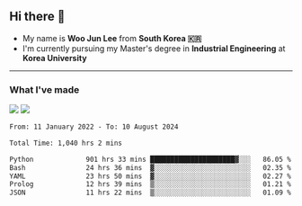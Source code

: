## Hi there 👋

- My name is **Woo Jun Lee** from **South Korea 🇰🇷**
- I'm currently pursuing my Master's degree in **Industrial Engineering** at **Korea University**

---

### What I've made

<a href="https://share.streamlit.io/tomtom1103/kuiai_hackathon_2022/main/JL_app.py"><img src="https://img.shields.io/badge/Journey Lee-161B22?style=for-the-badge&logo=streamlit&logoColor=FF4B4B"/></a> <a href="https://jeon-100.github.io/Dangzang/"><img src="https://img.shields.io/badge/당신을 위한 장학금, 당장!-161B22?style=for-the-badge&logo=react&logoColor=#61DAFB"/></a>

<!--START_SECTION:waka-->

```txt
From: 11 January 2022 - To: 10 August 2024

Total Time: 1,040 hrs 2 mins

Python             901 hrs 33 mins █████████████████████▓░░░   86.05 %
Bash               24 hrs 36 mins  ▓░░░░░░░░░░░░░░░░░░░░░░░░   02.35 %
YAML               23 hrs 50 mins  ▓░░░░░░░░░░░░░░░░░░░░░░░░   02.27 %
Prolog             12 hrs 39 mins  ▒░░░░░░░░░░░░░░░░░░░░░░░░   01.21 %
JSON               11 hrs 22 mins  ▒░░░░░░░░░░░░░░░░░░░░░░░░   01.09 %
```

<!--END_SECTION:waka-->
